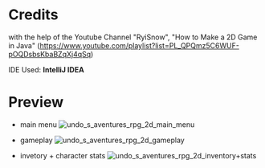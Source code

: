 # Credits
with the help of the Youtube Channel "RyiSnow", "How to Make a 2D Game in Java" (https://www.youtube.com/playlist?list=PL_QPQmz5C6WUF-pOQDsbsKbaBZqXj4qSq)

IDE Used: **IntelliJ IDEA** 

# Preview

- main menu
![undo_s_aventures_rpg_2d_main_menu](https://github.com/Andu02/RPG-Game-Project-2D/assets/133790348/1b68ab93-1300-4aa4-9d5a-5f572df535cb)


- gameplay
![undo_s_aventures_rpg_2d_gameplay](https://github.com/Andu02/RPG-Game-Project-2D/assets/133790348/4a887f96-35ce-406d-baf3-0b61e6416bff)

- invetory + character stats
![undo_s_aventures_rpg_2d_inventory+stats](https://github.com/Andu02/RPG-Game-Project-2D/assets/133790348/bec5c17c-938e-4c38-b7f9-5bb50ce92902)
